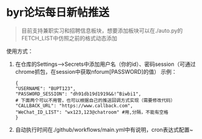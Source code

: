 # byr论坛每日新帖推送
> 目前支持兼职实习和招聘信息板块，想要添加板块可以在./auto.py的FETCH_LIST中仿照之前的格式动态添加

使用方式：

1. 在仓库的Settings-->Secrets中添加用户名（你的id）、密码session（可通过chrome抓包，在session中获取nforum[PASSWORD]的值） 示例：
    ```shell
   {
   "USERNAME": "BUPT123", 
   "PASSWORD_SESSION": "dh91db19d1919&&!^Biwbi1",
   # 下面两个可以不用管，也可以根据自己的推送回调方式实现（需要修改代码）
   "CALLBACK_URL": "https://www.callback.com",
   "WeChat_ID_LIST": "wx123,123@chatroom" #用,分隔，不能有空格
   }
    ```
3. 自动执行时间在./github/workflows/main.yml中有说明，cron表达式配置~